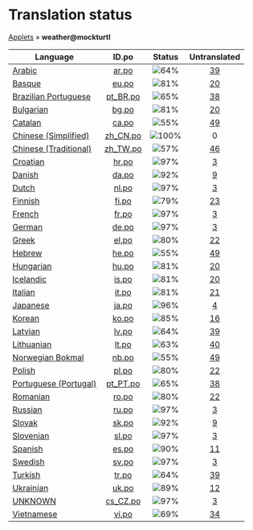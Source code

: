 # Translation status
[Applets](../../README.md) &#187; **weather@mockturtl**

Language | ID.po | Status | Untranslated
---------|:--:|:------:|:-----------:
[Arabic](../../language-status/ar.md) | [ar.po](po/ar.po) | ![64%](http://progressed.io/bar/64) | [39](untranslated-po/ar.md)
[Basque](../../language-status/eu.md) | [eu.po](po/eu.po) | ![81%](http://progressed.io/bar/81) | [20](untranslated-po/eu.md)
[Brazilian Portuguese](../../language-status/pt_BR.md) | [pt_BR.po](po/pt_BR.po) | ![65%](http://progressed.io/bar/65) | [38](untranslated-po/pt_BR.md)
[Bulgarian](../../language-status/bg.md) | [bg.po](po/bg.po) | ![81%](http://progressed.io/bar/81) | [20](untranslated-po/bg.md)
[Catalan](../../language-status/ca.md) | [ca.po](po/ca.po) | ![55%](http://progressed.io/bar/55) | [49](untranslated-po/ca.md)
[Chinese (Simplified)](../../language-status/zh_CN.md) | [zh_CN.po](po/zh_CN.po) | ![100%](http://progressed.io/bar/100) | 0
[Chinese (Traditional)](../../language-status/zh_TW.md) | [zh_TW.po](po/zh_TW.po) | ![57%](http://progressed.io/bar/57) | [46](untranslated-po/zh_TW.md)
[Croatian](../../language-status/hr.md) | [hr.po](po/hr.po) | ![97%](http://progressed.io/bar/97) | [3](untranslated-po/hr.md)
[Danish](../../language-status/da.md) | [da.po](po/da.po) | ![92%](http://progressed.io/bar/92) | [9](untranslated-po/da.md)
[Dutch](../../language-status/nl.md) | [nl.po](po/nl.po) | ![97%](http://progressed.io/bar/97) | [3](untranslated-po/nl.md)
[Finnish](../../language-status/fi.md) | [fi.po](po/fi.po) | ![79%](http://progressed.io/bar/79) | [23](untranslated-po/fi.md)
[French](../../language-status/fr.md) | [fr.po](po/fr.po) | ![97%](http://progressed.io/bar/97) | [3](untranslated-po/fr.md)
[German](../../language-status/de.md) | [de.po](po/de.po) | ![97%](http://progressed.io/bar/97) | [3](untranslated-po/de.md)
[Greek](../../language-status/el.md) | [el.po](po/el.po) | ![80%](http://progressed.io/bar/80) | [22](untranslated-po/el.md)
[Hebrew](../../language-status/he.md) | [he.po](po/he.po) | ![55%](http://progressed.io/bar/55) | [49](untranslated-po/he.md)
[Hungarian](../../language-status/hu.md) | [hu.po](po/hu.po) | ![81%](http://progressed.io/bar/81) | [20](untranslated-po/hu.md)
[Icelandic](../../language-status/is.md) | [is.po](po/is.po) | ![81%](http://progressed.io/bar/81) | [20](untranslated-po/is.md)
[Italian](../../language-status/it.md) | [it.po](po/it.po) | ![81%](http://progressed.io/bar/81) | [21](untranslated-po/it.md)
[Japanese](../../language-status/ja.md) | [ja.po](po/ja.po) | ![96%](http://progressed.io/bar/96) | [4](untranslated-po/ja.md)
[Korean](../../language-status/ko.md) | [ko.po](po/ko.po) | ![85%](http://progressed.io/bar/85) | [16](untranslated-po/ko.md)
[Latvian](../../language-status/lv.md) | [lv.po](po/lv.po) | ![64%](http://progressed.io/bar/64) | [39](untranslated-po/lv.md)
[Lithuanian](../../language-status/lt.md) | [lt.po](po/lt.po) | ![63%](http://progressed.io/bar/63) | [40](untranslated-po/lt.md)
[Norwegian Bokmal](../../language-status/nb.md) | [nb.po](po/nb.po) | ![55%](http://progressed.io/bar/55) | [49](untranslated-po/nb.md)
[Polish](../../language-status/pl.md) | [pl.po](po/pl.po) | ![80%](http://progressed.io/bar/80) | [22](untranslated-po/pl.md)
[Portuguese (Portugal)](../../language-status/pt_PT.md) | [pt_PT.po](po/pt_PT.po) | ![65%](http://progressed.io/bar/65) | [38](untranslated-po/pt_PT.md)
[Romanian](../../language-status/ro.md) | [ro.po](po/ro.po) | ![80%](http://progressed.io/bar/80) | [22](untranslated-po/ro.md)
[Russian](../../language-status/ru.md) | [ru.po](po/ru.po) | ![97%](http://progressed.io/bar/97) | [3](untranslated-po/ru.md)
[Slovak](../../language-status/sk.md) | [sk.po](po/sk.po) | ![92%](http://progressed.io/bar/92) | [9](untranslated-po/sk.md)
[Slovenian](../../language-status/sl.md) | [sl.po](po/sl.po) | ![97%](http://progressed.io/bar/97) | [3](untranslated-po/sl.md)
[Spanish](../../language-status/es.md) | [es.po](po/es.po) | ![90%](http://progressed.io/bar/90) | [11](untranslated-po/es.md)
[Swedish](../../language-status/sv.md) | [sv.po](po/sv.po) | ![97%](http://progressed.io/bar/97) | [3](untranslated-po/sv.md)
[Turkish](../../language-status/tr.md) | [tr.po](po/tr.po) | ![64%](http://progressed.io/bar/64) | [39](untranslated-po/tr.md)
[Ukrainian](../../language-status/uk.md) | [uk.po](po/uk.po) | ![89%](http://progressed.io/bar/89) | [12](untranslated-po/uk.md)
[UNKNOWN](../../language-status/cs_CZ.md) | [cs_CZ.po](po/cs_CZ.po) | ![97%](http://progressed.io/bar/97) | [3](untranslated-po/cs_CZ.md)
[Vietnamese](../../language-status/vi.md) | [vi.po](po/vi.po) | ![69%](http://progressed.io/bar/69) | [34](untranslated-po/vi.md)
